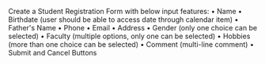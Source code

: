 Create a Student Registration Form with below input features:
• Name
• Birthdate (user should be able to access date through calendar item)
• Father's Name
• Phone
• Email
• Address
• Gender (only one choice can be selected)
• Faculty (multiple options, only one can be selected)
• Hobbies (more than one choice can be selected)
• Comment (multi-line comment)
• Submit and Cancel Buttons